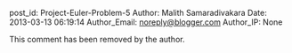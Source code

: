 post_id: Project-Euler-Problem-5
Author: Malith Samaradivakara
Date: 2013-03-13 06:19:14
Author_Email: noreply@blogger.com
Author_IP: None

This comment has been removed by the author.
